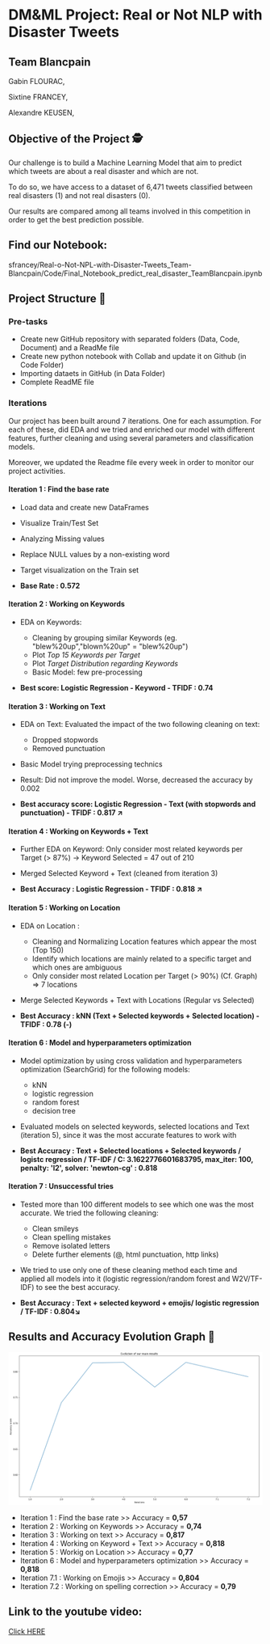 # DM&ML Project: Real or Not NLP with Disaster Tweets 

## Team Blancpain

Gabin FLOURAC,

Sixtine FRANCEY,

Alexandre KEUSEN,

## Objective of the Project 🕵️

Our challenge is to build a Machine Learning Model that aim to predict which tweets are about a real disaster and which are not. 

To do so, we have access to a dataset of 6,471 tweets classified between real disasters (1) and not real disasters (0).

Our results are compared among all teams involved in this competition in order to get the best prediction possible. 

## Find our Notebook: 

sfrancey/Real-o-Not-NPL-with-Disaster-Tweets_Team-Blancpain/Code/Final_Notebook_predict_real_disaster_TeamBlancpain.ipynb

## Project Structure 🚀

### Pre-tasks

- Create new GitHub repository with separated folders (Data, Code, Document) and a ReadMe file
- Create new python notebook with Collab and update it on Github (in Code Folder)
- Importing dataets in GitHub (in Data Folder)
- Complete ReadME file


### Iterations

Our project has been built around 7 iterations. One for each assumption. For each of these, did  EDA and we tried and enriched our model with different features, further cleaning and using several parameters and classification models.

Moreover, we updated the Readme file every week in order to monitor our project activities.


#### Iteration 1 : Find the base rate

- Load data and create new DataFrames
- Visualize Train/Test Set
- Analyzing Missing values
- Replace NULL values by a non-existing word 
- Target visualization on the Train set 

- **Base Rate : 0.572**



#### Iteration 2 : Working on Keywords

- EDA on Keywords: 
  - Cleaning by grouping similar Keywords (eg. "blew%20up","blown%20up" = "blew%20up")
  - Plot *Top 15 Keywords per Target* 
  - Plot *Target Distribution regarding Keywords*
  - Basic Model: few pre-processing

- **Best score: Logistic Regression - Keyword - TFIDF : 0.74**



#### Iteration 3 : Working on Text

  - EDA on Text: Evaluated the impact of the two following cleaning on text:
    - Dropped stopwords
    - Removed punctuation
  
  - Basic Model trying preprocessing technics
  - Result: Did not improve the model. Worse, decreased the accuracy by 0.002

  - **Best accuracy score: Logistic Regression - Text (with stopwords and punctuation) - TFIDF : 0.817 ↗**



#### Iteration 4 : Working on Keywords + Text

  - Further EDA on Keyword: Only consider most related keywords per Target (> 87%)
      → Keyword Selected = 47 out of 210

  - Merged Selected Keyword + Text (cleaned from iteration 3)

  - **Best Accuracy : Logistic Regression - TFIDF : 0.818 ↗**



#### Iteration 5 : Working on Location

  - EDA on Location :
    - Cleaning and Normalizing Location features which appear the most (Top 150)
    - Identify which locations are mainly related to a specific target and which ones are ambiguous
    - Only consider most related Location per Target (> 90%) (Cf. Graph) ⇒ 7 locations

  - Merge Selected Keywords + Text with Locations (Regular vs Selected)

  - **Best Accuracy : kNN (Text + Selected keywords + Selected location) - TFIDF : 0.78 (-)**



#### Iteration 6 : Model and hyperparameters optimization  

  - Model optimization by using cross validation and hyperparameters optimization (SearchGrid) for the following models: 
    - kNN
    - logistic regression
    - random forest
    - decision tree

  - Evaluated models on selected keywords, selected locations and Text (iteration 5), since it was the most accurate features to work with

  - **Best Accuracy : Text + Selected locations + Selected keywords / logistc regression / TF-IDF / C: 3.1622776601683795, max_iter: 100, penalty: 'l2', solver: 'newton-cg' : 0.818**


#### Iteration 7 : Unsuccessful tries

  - Tested more than 100 different models to see which one was the most accurate. We tried the following cleaning:
    - Clean smileys
    - Clean spelling mistakes
    - Remove isolated letters
    - Delete further elements (@, html punctuation, http links)

  - We tried to use only one of these cleaning method each time and applied all models into it (logistic regression/random forest and W2V/TF-IDF) to see the best accuracy.

  - **Best Accuracy : Text + selected keyword + emojis/ logistic regression / TF-IDF : 0.804↘️**



## Results and Accuracy Evolution Graph 🥇

![](Documents/progressiongraph.jpg)

- Iteration 1 : Find the base rate >> Accuracy = **0,57**
- Iteration 2 : Working on Keywords >> Accuracy = **0,74**
- Iteration 3 : Working on text >> Accuracy = **0,817**
- Iteration 4 : Working on Keyword + Text >> Accuracy = **0,818**
- Iteration 5 : Workig on Location >> Accuracy = **0,77**
- Iteration 6 : Model and hyperparameters optimization >> Accuracy = **0,818**                        
- Iteration 7.1 : Working on Emojis >> Accuracy = **0,804**
- Iteration 7.2 : Working on spelling correction >> Accuracy = **0,79**

## Link to the youtube video:
[Click HERE](https://youtu.be/tLXcWtIJMR4)
